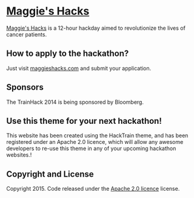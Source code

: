 # [Maggie's Hacks](http://magieshacks.com/)

[Maggie's Hacks](http://maggie.com/) is a 12-hour hackday aimed to revolutionize the lives of cancer patients.

## How to apply to the hackathon?

Just visit [maggieshacks.com](http://maggieshacks.com/#apply) and submit your application.

## Sponsors

The TrainHack 2014 is being sponsored by Bloomberg.


## Use this theme for your next hackathon!

This website has been created using the HackTrain theme, and has been registered under an Apache 2.0 licence, which will allow any awesome developers to re-use this theme in any of your upcoming hackathon websites.!

## Copyright and License

Copyright 2015. Code released under the [Apache 2.0 licence](http://www.apache.org/licenses/LICENSE-2.0) license.